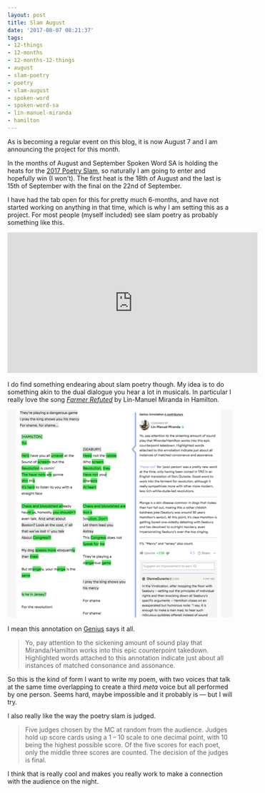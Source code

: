 ```yaml
---
layout: post
title: Slam August
date: '2017-08-07 08:21:37'
tags:
- 12-things
- 12-months
- 12-months-12-things
- august
- slam-poetry
- poetry
- slam-august
- spoken-word
- spoken-word-sa
- lin-manuel-miranda
- hamilton
---
```


As is becoming a regular event on this blog, it is now August 7 and I am announcing the project for this month. 

In the months of August and September Spoken Word SA is holding the heats for the [2017 Poetry Slam](http://spokenwordsa.com.au/poetry-slam-2017-dates-and-venues/), so naturally I am going to enter and hopefully win (I won't). The first heat is the 18th of August and the last is 15th of September with the final on the 22nd of September. 

I have had the tab open for this for pretty much 6-months, and have not started working on anything in that time, which is why I am setting this as a project. For most people (myself included) see slam poetry as probably something like this.

<iframe width="560" height="315" src="https://www.youtube.com/embed/9qxJ6bznkNI" frameborder="0" allowfullscreen></iframe>

I do find something endearing about slam poetry though. My idea is to do something akin to the dual dialogue you hear a lot in musicals. In particular I really love the song *[Farmer Refuted](https://itun.es/au/6O3g9?i=1025212449)* by Lin-Manuel Miranda in Hamilton.

![Genius annotation for Farmer Refuted](/content/images/2017/08/Screen-Shot-2017-08-07-at-5.44.17-pm.png)

I mean this annotation on [Genius](https://genius.com/7910511) says it all. 

> Yo, pay attention to the sickening amount of sound play that Miranda/Hamilton works into this epic counterpoint takedown. Highlighted words attached to this annotation indicate just about all instances of matched consonance and assonance.

So this is the kind of form I want to write my poem, with two voices that talk at the same time overlapping to create a third *meta* voice but all performed by one person. Seems hard, maybe impossible and it probably is — but I will try.

I also really like the way the poetry slam is judged.

> Five judges chosen by the MC at random from the audience. Judges hold up score cards using a 1 – 10 scale to one decimal point, with 10 being the highest
possible score. Of the five scores for each poet, only the middle three scores are counted. The decision of the judges is final.

I think that is really cool and makes you really work to make a connection with the audience on the night.